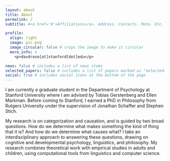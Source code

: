 ```yaml
---
layout: about
title: About
permalink: /
subtitle: #<a href='#'>Affiliations</a>. Address. Contacts. Moto. Etc.

profile:
  align: right
  image: pic.png
  image_circular: false # crops the image to make it circular
  more_info: >
    <p>davdrose[at]stanford[dot]edu</p>

news: false # includes a list of news items
selected_papers: false # includes a list of papers marked as "selected={true}"
social: true # includes social icons at the bottom of the page
---
```


<!-- Write your biography here. Tell the world about yourself. Link to your favorite [subreddit](http://reddit.com). You can put a picture in, too. The code is already in, just name your picture `prof_pic.jpg` and put it in the `img/` folder.

Put your address / P.O. box / other info right below your picture. You can also disable any of these elements by editing `profile` property of the YAML header of your `_pages/about.md`. Edit `_bibliography/papers.bib` and Jekyll will render your [publications page](/al-folio/publications/) automatically.

Link to your social media connections, too. This theme is set up to use [Font Awesome icons](https://fontawesome.com/) and [Academicons](https://jpswalsh.github.io/academicons/), like the ones below. Add your Facebook, Twitter, LinkedIn, Google Scholar, or just disable all of them. -->

<!-- I’m a graduate student in the <span style="color: #00ab37;">Department of Psychology at Stanford University</span> where I am advised by <span style="color: #00ab37;">Tobias Gerstenberg</span> and <span style="color: #00ab37;">Ellen Markman</span>. 

My research is mainly focused on <span style="color: #00ab37;">causal reasoning</span> and <span style="color: #00ab37;">categorization</span>. My recent work on
<span style="color: #00ab37;">causal reasoning</span> has focused on the development of different <span style="color: #00ab37;">causal verbs</span>, such as “<span style="color: #00ab37;">burn</span>” and “<span style="color: #00ab37;">break</span>”, as well as “<span style="color: #00ab37;">cause</span>”, and <span style="color: #00ab37;">how, and when, this language maps onto different kinds of causes</span>, and what this reveals about <span style="color: #00ab37;">the development of causal thought</span>. Much of my recent work on <span style="color: #00ab37;">categorization</span> has explored <span style="color: #00ab37;">the role of teleological thinking</span> (i.e., thinking about the purpose or function of things) <span style="color: #00ab37;">in categorization</span>, developing and defending a novel view of essentialist categorization, <span style="color: #00ab37;">teleological essentialism</span>, and investigating the ways in which <span style="color: #00ab37;">teleological thinking helps children build abstract category representations</span>. 

I did my undergraduate work at <span style="color: #00ab37;">Ohio University</span> where I studied <span style="color: #00ab37;">philosophy</span> and <span style="color: #00ab37;">psychology</span>. I was supervised by the late <span style="color: #00ab37;">Mark Alicke</span> and worked on causation. I then went to <span style="color: #00ab37;">Carnegie Mellon University</span> and worked with <span style="color: #00ab37;">David Danks</span> on causation. From there, I went to <span style="color: #00ab37;">Rutgers University</span> where I worked on causation and categorization, and earned a <span style="color: #00ab37;">PhD in Philosophy</span> under the supervision of <span style="color: #00ab37;">Jonathan Schaffer</span> and <span style="color: #00ab37;">Stephen Stich</span>. -->

<!-- I am currently a graduate student in the Department of Psychology at Stanford University where I am advised by Tobias Gerstenberg and Ellen Markman. Before coming to Stanford, I earned a PhD in Philosophy from Rutgers University under the supervision of Jonathan Schaffer and Stephen Stich. 

How we reason about objects and events is a central focus of my research. Specifically, two broad questions guide my research. How do we determine what makes something the kind of thing that it is? And how do we determine what causes what? I take an interdisciplinary approach to answering these questions, drawing on cognitive and developmental psychology, linguistics and philosophy, and make use of a variety of tools, including experiments with adults and children, as well as computational tools in linguistics, along with inspiration from computational models.  -->

<!-- I am currently a graduate student in the Department of Psychology at Stanford University where I am advised by Tobias Gerstenberg and Ellen Markman. Before coming to Stanford, I earned a PhD in Philosophy from Rutgers University under the supervision of Jonathan Schaffer and Stephen Stich. 

I am interested in uncovering the basic building blocks of human thought. Specifically, my work focuses on two such building blocks: objects and events. How do we determine what makes something the kind of thing that it is? And how do we determine what causes what? I take an interdisciplinary approach to answering these questions, drawing on cognitive and developmental psychology, linguistics, and philosophy. My research combines theoretical work with empirical studies in adults and children, using computational tools from linguistics and computer science.   -->


I am currently a graduate student in the Department of Psychology at Stanford University where I am advised by Tobias Gerstenberg and Ellen Markman. Before coming to Stanford, I earned a PhD in Philosophy from Rutgers University under the supervision of Jonathan Schaffer and Stephen Stich. 

My research is on categorization and causation, and is guided by two broad questions. How do we determine what makes something the kind of thing that it is? And how do we determine what causes what? I take an interdisciplinary approach to answering these questions, drawing on cognitive and developmental psychology, linguistics, and philosophy. My research combines theoretical work with empirical studies in adults and children, using computational tools from linguistics and computer science.  